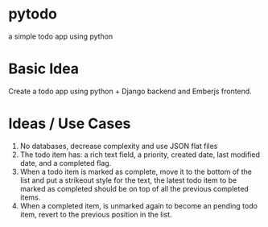# pytodo
a simple todo app using python

# Basic Idea

Create a todo app using python + Django backend and Emberjs frontend.

# Ideas / Use Cases

1. No databases, decrease complexity and use JSON flat files
2. The todo item has: a rich text field, a priority, created date, last modified date, and a completed flag.
3. When a todo item is marked as complete, move it to the bottom of the list and put a strikeout style for the text, the latest todo item to be marked as completed should be on top of all the previous completed items.
4. When a completed item, is unmarked again to become an pending todo item, revert to the previous position in the list.
